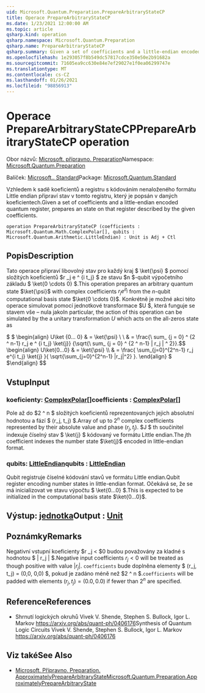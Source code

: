 ```yaml
---
uid: Microsoft.Quantum.Preparation.PrepareArbitraryStateCP
title: Operace PrepareArbitraryStateCP
ms.date: 1/23/2021 12:00:00 AM
ms.topic: article
qsharp.kind: operation
qsharp.namespace: Microsoft.Quantum.Preparation
qsharp.name: PrepareArbitraryStateCP
qsharp.summary: Given a set of coefficients and a little-endian encoded quantum register, prepares an state on that register described by the given coefficients.
ms.openlocfilehash: 1e293057f8b549dc57817cdce350e50e2b91682a
ms.sourcegitcommit: 71605ea9cc630e84e7ef29027e1f0ea06299747e
ms.translationtype: MT
ms.contentlocale: cs-CZ
ms.lasthandoff: 01/26/2021
ms.locfileid: "98856913"
---
```

# <a name="preparearbitrarystatecp-operation"></a><span data-ttu-id="79fd0-102">Operace PrepareArbitraryStateCP</span><span class="sxs-lookup"><span data-stu-id="79fd0-102">PrepareArbitraryStateCP operation</span></span>

<span data-ttu-id="79fd0-103">Obor názvů: [Microsoft. přípravno. Preparation](xref:Microsoft.Quantum.Preparation)</span><span class="sxs-lookup"><span data-stu-id="79fd0-103">Namespace: [Microsoft.Quantum.Preparation](xref:Microsoft.Quantum.Preparation)</span></span>

<span data-ttu-id="79fd0-104">Balíček: [Microsoft.. Standard](https://nuget.org/packages/Microsoft.Quantum.Standard)</span><span class="sxs-lookup"><span data-stu-id="79fd0-104">Package: [Microsoft.Quantum.Standard](https://nuget.org/packages/Microsoft.Quantum.Standard)</span></span>


<span data-ttu-id="79fd0-105">Vzhledem k sadě koeficientů a registru s kódováním nenaloženého formátu Little endian připraví stav v tomto registru, který je popsán v daných koeficientech.</span><span class="sxs-lookup"><span data-stu-id="79fd0-105">Given a set of coefficients and a little-endian encoded quantum register, prepares an state on that register described by the given coefficients.</span></span>

```qsharp
operation PrepareArbitraryStateCP (coefficients : Microsoft.Quantum.Math.ComplexPolar[], qubits : Microsoft.Quantum.Arithmetic.LittleEndian) : Unit is Adj + Ctl
```


## <a name="description"></a><span data-ttu-id="79fd0-106">Popis</span><span class="sxs-lookup"><span data-stu-id="79fd0-106">Description</span></span>

<span data-ttu-id="79fd0-107">Tato operace připraví libovolný stav pro každý kraj $ \ket{\psi} $ pomocí složitých koeficientů $r _j e ^ {i t_j} $ ze stavu $n $-qubit výpočetního základu $ \ket{0 \cdots 0} $.</span><span class="sxs-lookup"><span data-stu-id="79fd0-107">This operation prepares an arbitrary quantum state $\ket{\psi}$ with complex coefficients $r_j e^{i t_j}$ from the $n$-qubit computational basis state $\ket{0 \cdots 0}$.</span></span>
<span data-ttu-id="79fd0-108">Konkrétně je možné akci této operace simulovat pomocí jednotkové transformace $U $, která funguje se stavem vše – nula jako</span><span class="sxs-lookup"><span data-stu-id="79fd0-108">In particular, the action of this operation can be simulated by the a unitary transformation $U$ which acts on the all-zeros state as</span></span>

<span data-ttu-id="79fd0-109">$ $ \begin{align} U\ket {0... 0} & = \ket{\psi} \\ \\ & = \frac{\ sum_ {j = 0} ^ {2 ^ n-1} r_j e ^ {i t_j} \ket{j}} {\sqrt{\ sum_ {j = 0} ^ {2 ^ n-1} | r_j | ^ 2}}.</span><span class="sxs-lookup"><span data-stu-id="79fd0-109">$$ \begin{align} U\ket{0...0} & = \ket{\psi} \\\\ & = \frac{ \sum_{j=0}^{2^n-1} r_j e^{i t_j} \ket{j} }{ \sqrt{\sum_{j=0}^{2^n-1} |r_j|^2} }.</span></span>
<span data-ttu-id="79fd0-110">\end{align} $ $</span><span class="sxs-lookup"><span data-stu-id="79fd0-110">\end{align} $$</span></span>

## <a name="input"></a><span data-ttu-id="79fd0-111">Vstup</span><span class="sxs-lookup"><span data-stu-id="79fd0-111">Input</span></span>

### <a name="coefficients--complexpolar"></a><span data-ttu-id="79fd0-112">koeficienty: [ComplexPolar](xref:Microsoft.Quantum.Math.ComplexPolar)[]</span><span class="sxs-lookup"><span data-stu-id="79fd0-112">coefficients : [ComplexPolar](xref:Microsoft.Quantum.Math.ComplexPolar)[]</span></span>

<span data-ttu-id="79fd0-113">Pole až do $2 ^ n $ složitých koeficientů reprezentovaných jejich absolutní hodnotou a fází $ (r_j, t_j) $.</span><span class="sxs-lookup"><span data-stu-id="79fd0-113">Array of up to $2^n$ complex coefficients represented by their absolute value and phase $(r_j, t_j)$.</span></span> <span data-ttu-id="79fd0-114">$J $ th součinitel indexuje číselný stav $ \ket{j} $ kódovaný ve formátu Little endian.</span><span class="sxs-lookup"><span data-stu-id="79fd0-114">The $j$th coefficient indexes the number state $\ket{j}$ encoded in little-endian format.</span></span>


### <a name="qubits--littleendian"></a><span data-ttu-id="79fd0-115">qubits: [LittleEndian](xref:Microsoft.Quantum.Arithmetic.LittleEndian)</span><span class="sxs-lookup"><span data-stu-id="79fd0-115">qubits : [LittleEndian](xref:Microsoft.Quantum.Arithmetic.LittleEndian)</span></span>

<span data-ttu-id="79fd0-116">Qubit registruje číselné kódování stavů ve formátu Little endian.</span><span class="sxs-lookup"><span data-stu-id="79fd0-116">Qubit register encoding number states in little-endian format.</span></span> <span data-ttu-id="79fd0-117">Očekává se, že se má inicializovat ve stavu výpočtu $ \ket{0...0} $.</span><span class="sxs-lookup"><span data-stu-id="79fd0-117">This is expected to be initialized in the computational basis state $\ket{0...0}$.</span></span>



## <a name="output--unit"></a><span data-ttu-id="79fd0-118">Výstup: [jednotka](xref:microsoft.quantum.lang-ref.unit)</span><span class="sxs-lookup"><span data-stu-id="79fd0-118">Output : [Unit](xref:microsoft.quantum.lang-ref.unit)</span></span>



## <a name="remarks"></a><span data-ttu-id="79fd0-119">Poznámky</span><span class="sxs-lookup"><span data-stu-id="79fd0-119">Remarks</span></span>

<span data-ttu-id="79fd0-120">Negativní vstupní koeficienty $r _j < $0 budou považovány za kladné s hodnotou $ | r_j | $.</span><span class="sxs-lookup"><span data-stu-id="79fd0-120">Negative input coefficients $r_j < 0$ will be treated as though positive with value $|r_j|$.</span></span> <span data-ttu-id="79fd0-121">`coefficients` bude doplněna elementy $ (r_j, t_j) = (0,0, 0,0) $, pokud je zadáno méně než $2 ^ n $.</span><span class="sxs-lookup"><span data-stu-id="79fd0-121">`coefficients` will be padded with elements $(r_j, t_j) = (0.0, 0.0)$ if fewer than $2^n$ are specified.</span></span>

## <a name="references"></a><span data-ttu-id="79fd0-122">Reference</span><span class="sxs-lookup"><span data-stu-id="79fd0-122">References</span></span>

- <span data-ttu-id="79fd0-123">Shrnutí logických okruhů Vivek V. Shende, Stephen S. Bullock, Igor L. Markov https://arxiv.org/abs/quant-ph/0406176</span><span class="sxs-lookup"><span data-stu-id="79fd0-123">Synthesis of Quantum Logic Circuits Vivek V. Shende, Stephen S. Bullock, Igor L. Markov https://arxiv.org/abs/quant-ph/0406176</span></span>

## <a name="see-also"></a><span data-ttu-id="79fd0-124">Viz také</span><span class="sxs-lookup"><span data-stu-id="79fd0-124">See Also</span></span>

- [<span data-ttu-id="79fd0-125">Microsoft. Přípravno. Preparation. ApproximatelyPrepareArbitraryState</span><span class="sxs-lookup"><span data-stu-id="79fd0-125">Microsoft.Quantum.Preparation.ApproximatelyPrepareArbitraryState</span></span>](xref:Microsoft.Quantum.Preparation.ApproximatelyPrepareArbitraryState)